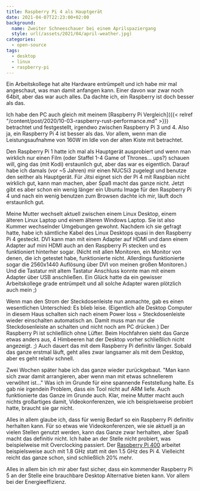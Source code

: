 ```yaml
---
title: Raspberry Pi 4 als Hauptgerät
date: 2021-04-07T22:23:00+02:00
background:
  name: Zweiter Schneeschauer bei einem Aprilspaziergang
  style: url(/assets/2021/04/april-weather.jpg)
categories:
  - open-source
tags:
  - desktop
  - linux
  - raspberry-pi
---
```

Ein Arbeitskollege hat alte Hardware entrümpelt und ich habe mir mal angeschaut, was man damit anfangen kann.
Einer davon war zwar noch 64bit, aber das war auch alles.
Da dachte ich, ein Raspberry ist doch besser als das.
<!--more-->

Ich habe den PC auch gleich mit meinem [Raspberry Pi Vergleich]({{< relref "/content/post/2020/10-03-raspberry-rust-performance.md" >}}) betrachtet und festgestellt, irgendwo zwischen Raspberry Pi 3 und 4.
Also ja, ein Raspberry Pi 4 ist besser als das.
Vor allem, wenn man die Leistungsaufnahme von 160W im Idle von der alten Kiste mit betrachtet.

Den Raspberry Pi 1 hatte ich mal als Hauptgerät ausprobiert und wenn man wirklich nur einen Film (oder Staffel 1-4 Game of Thrones… ups?) schauen will, ging das (mit Kodi) erstaunlich gut, aber das war es eigentlich.
Darauf habe ich damals (vor ~5 Jahren) mir einen NUC5i3 zugelegt und benutze den seither als Hauptgerät.
Für Jitsi eignet sich der Pi 4 mit Raspbian nicht wirklich gut, kann man machen, aber Spaß macht das ganze nicht.
Jetzt gibt es aber schon ein wenig länger ein Ubuntu Image für den Raspberry Pi 4 und nach ein wenig benutzen zum Browsen dachte ich mir, läuft doch erstaunlich gut.

Meine Mutter wechselt aktuell zwischen einem Linux Desktop, einem älteren Linux Laptop und einem älteren Windows Laptop.
Sie ist also Kummer wechselnder Umgebungen gewohnt.
Nachdem ich sie gefragt hatte, habe ich sämtliche Kabel des Linux Desktops quasi in den Raspberry Pi 4 gesteckt.
DVI kann man mit einem Adapter auf HDMI und dann einem Adapter auf mini HDMI auch an den Raspberry Pi stecken und es funktioniert hinterher sogar.
(Nicht mit allen Monitoren, ein Monitor von denen, die ich getestet habe, funktionierte nicht. Allerdings funktionierte sogar die 2560x1440 Auflösung über DVI von meinen großen Monitoren.)
Und die Tastatur mit altem Tastatur Anschluss konnte man mit einem Adapter über USB anschließen.
Ein Glück hatte da ein gewisser Arbeitskollege grade entrümpelt und all solche Adapter waren plötzlich auch mein ;)

Wenn man den Strom der Steckdosenleiste nun anmachte, gab es einen wesentlichen Unterschied:
Es blieb leise.
(Eigentlich alle Desktop Computer in diesem Haus schalten sich nach einem Power loss = Steckdosenleiste wieder einschalten automatisch an. Damit muss man nur die Steckdosenleiste an schalten und nicht noch am PC drücken.)
Der Raspberry Pi ist schließlich ohne Lüfter.
Beim Hochfahren sieht das Ganze etwas anders aus, 4 Himbeeren hat der Desktop vorher schließlich nicht angezeigt. ;)
Auch dauert das mit dem Raspberry Pi definitiv länger.
Sobald das ganze erstmal läuft, geht alles zwar langsamer als mit dem Desktop, aber es geht relativ schnell.

Zwei Wochen später habe ich das ganze wieder zurückgebaut.
"Man kann sich zwar damit arrangieren, aber wenn man mit etwas schnellerem verwöhnt ist…"
Was ich im Grunde für eine spannende Feststellung halte.
Es gab nie irgendein Problem, dass ein Tool nicht auf ARM liefe.
Auch funktionierte das Ganze im Grunde auch.
Klar, meine Mutter macht auch nichts großartiges damit, Videokonferenzen, wie ich beispielsweise probiert hatte, braucht sie gar nicht.

Alles in allem glaube ich, dass für wenig Bedarf so ein Raspberry Pi definitiv herhalten kann.
Für so etwas wie Videokonferenzen, wie sie aktuell ja an vielen Stellen genutzt werden, kann das Ganze zwar herhalten, aber Spaß macht das definitiv nicht.
Ich habe an der Stelle nicht probiert, was beispielweise mit Overclocking passiert.
Der [Raspberry Pi 400](https://www.raspberrypi.org/products/raspberry-pi-400/) arbeitet beispielsweise auch mit 1.8 GHz statt mit den 1.5 GHz des Pi 4.
Vielleicht reicht das ganze schon, sind schließlich 20% mehr.

Alles in allem bin ich mir aber fast sicher, dass ein kommender Raspberry Pi 5 an der Stelle eine brauchbare Desktop Alternative bieten kann.
Vor allem bei der Energieeffizienz.
